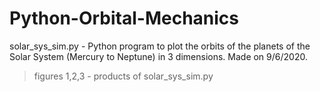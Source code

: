 # Python-Orbital-Mechanics

solar_sys_sim.py - Python program to plot the orbits of the planets of the Solar System (Mercury to Neptune) in 3 dimensions. Made on 9/6/2020.
  > figures 1,2,3 - products of solar_sys_sim.py
